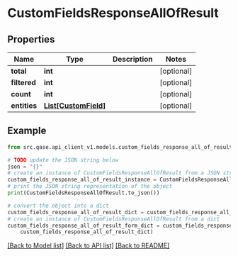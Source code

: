 # CustomFieldsResponseAllOfResult


## Properties

Name | Type | Description | Notes
------------ | ------------- | ------------- | -------------
**total** | **int** |  | [optional] 
**filtered** | **int** |  | [optional] 
**count** | **int** |  | [optional] 
**entities** | [**List[CustomField]**](CustomField.md) |  | [optional] 

## Example

```python
from src.qase.api_client_v1.models.custom_fields_response_all_of_result import CustomFieldsResponseAllOfResult

# TODO update the JSON string below
json = "{}"
# create an instance of CustomFieldsResponseAllOfResult from a JSON string
custom_fields_response_all_of_result_instance = CustomFieldsResponseAllOfResult.from_json(json)
# print the JSON string representation of the object
print(CustomFieldsResponseAllOfResult.to_json())

# convert the object into a dict
custom_fields_response_all_of_result_dict = custom_fields_response_all_of_result_instance.to_dict()
# create an instance of CustomFieldsResponseAllOfResult from a dict
custom_fields_response_all_of_result_form_dict = custom_fields_response_all_of_result.from_dict(
    custom_fields_response_all_of_result_dict)
```
[[Back to Model list]](../README.md#documentation-for-models) [[Back to API list]](../README.md#documentation-for-api-endpoints) [[Back to README]](../README.md)


